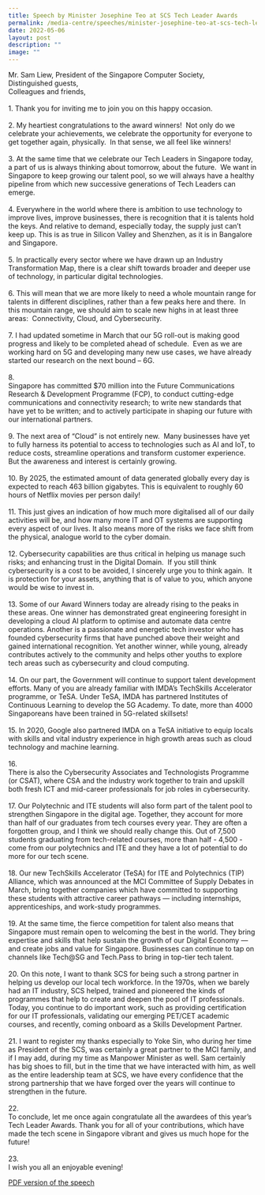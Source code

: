 ```yaml
---
title: Speech by Minister Josephine Teo at SCS Tech Leader Awards
permalink: /media-centre/speeches/minister-josephine-teo-at-scs-tech-leader-awards/
date: 2022-05-06
layout: post
description: ""
image: ""
---
```

Mr. Sam Liew, President of the Singapore Computer Society,<br>
Distinguished guests,<br>
Colleagues and friends,<br>
<br>
1.<span style="white-space: pre;">		</span>Thank you for inviting me to join you on this happy occasion.<br>
<br>
2.<span style="white-space: pre;">		</span>My heartiest congratulations to the award winners!&nbsp; Not only do we celebrate your achievements, we celebrate the opportunity for everyone to get together again, physically.&nbsp; In that sense, we all feel like winners!<br>
<br>
3.<span style="white-space: pre;">		</span>At the same time that we celebrate our Tech Leaders in Singapore today, a part of us is always thinking about tomorrow, about the future.&nbsp; We want in Singapore to keep growing our talent pool, so we will always have a healthy pipeline from which new successive generations of Tech Leaders can emerge.<br>
<br>
4.<span style="white-space: pre;">		</span>Everywhere in the world where there is ambition to use technology to improve lives, improve businesses, there is recognition that it is talents hold the keys. And relative to demand, especially today, the supply just can’t keep up. This is as true in Silicon Valley and Shenzhen, as it is in Bangalore and Singapore.<br>
<br>
5.<span style="white-space: pre;">		</span>In practically every sector where we have drawn up an Industry Transformation Map, there is a clear shift towards broader and deeper use of technology, in particular digital technologies.&nbsp;<br>
<br>
6.<span style="white-space: pre;">		</span>This will mean that we are more likely to need a whole mountain range for talents in different disciplines, rather than a few peaks here and there.&nbsp; In this mountain range, we should aim to scale new highs in at least three areas:&nbsp; Connectivity, Cloud, and Cybersecurity.<br>
<br>
7.<span style="white-space: pre;">		</span>I had updated sometime in March that our 5G roll-out is making good progress and likely to be completed ahead of schedule.&nbsp; Even as we are working hard on 5G and developing many new use cases, we have already started our research on the next bound – 6G.<br>
&nbsp;<br>
8.<span style="white-space: pre;">		</span>Singapore has committed $70 million into the Future Communications Research &amp; Development Programme (FCP), to conduct cutting-edge communications and connectivity research; to write new standards that have yet to be written; and to actively participate in shaping our future with our international partners.&nbsp;<br>
<br>
9.<span style="white-space: pre;">		</span>The next area of “Cloud” is not entirely new.&nbsp; Many businesses have yet to fully harness its potential to access to technologies such as AI and IoT, to reduce costs, streamline operations and transform customer experience. But the awareness and interest is certainly growing.&nbsp; &nbsp;&nbsp;<br>
<br>
10.<span style="white-space: pre;">		</span>By 2025, the estimated amount of data generated globally every day is expected to reach 463 billion gigabytes. This is equivalent to roughly 60 hours of Netflix movies per person daily!<br>
<br>
11.<span style="white-space: pre;">		</span>This just gives an indication of how much more digitalised all of our daily activities will be, and how many more IT and OT systems are supporting every aspect of our lives. It also means more of the risks we face shift from the physical, analogue world to the cyber domain.&nbsp;<br>
<br>
12.<span style="white-space: pre;">		</span>Cybersecurity capabilities are thus critical in helping us manage such risks; and enhancing trust in the Digital Domain.&nbsp; If you still think cybersecurity is a cost to be avoided, I sincerely urge you to think again.&nbsp; It is protection for your assets, anything that is of value to you, which anyone would be wise to invest in.&nbsp; &nbsp;<br>
<br>
13.<span style="white-space: pre;">		</span>Some of our Award Winners today are already rising to the peaks in these areas. One winner has demonstrated great engineering foresight in developing a cloud AI platform to optimise and automate data centre operations. Another is a passionate and energetic tech investor who has founded cybersecurity firms that have punched above their weight and gained international recognition. Yet another winner, while young, already contributes actively to the community and helps other youths to explore tech areas such as cybersecurity and cloud computing.<br>
<br>
14.<span style="white-space: pre;">		</span>On our part, the Government will continue to support talent development efforts. Many of you are already familiar with IMDA’s TechSkills Accelerator programme, or TeSA. Under TeSA, IMDA has partnered Institutes of Continuous Learning to develop the 5G Academy. To date, more than 4000 Singaporeans have been trained in 5G-related skillsets!&nbsp;<br>
<br>
15.<span style="white-space: pre;">		</span>In 2020, Google also partnered IMDA on a TeSA initiative to equip locals with skills and vital industry experience in high growth areas such as cloud technology and machine learning.&nbsp;<br>
<br>
16.<span style="white-space: pre;">		</span>There is also the Cybersecurity Associates and Technologists Programme (or CSAT), where CSA and the industry work together to train and upskill both fresh ICT and mid-career professionals for job roles in cybersecurity.<br>
<br>
17.<span style="white-space: pre;">		</span>Our Polytechnic and ITE students will also form part of the talent pool to strengthen Singapore in the digital age. Together, they account for more than half of our graduates from tech courses every year. They are often a forgotten group, and I think we should really change this. Out of 7,500 students graduating from tech-related courses, more than half - 4,500 - come from our polytechnics and ITE and they have a lot of potential to do more for our tech scene.&nbsp;<br>
<br>
18.<span style="white-space: pre;">		</span>Our new TechSkills Accelerator (TeSA) for ITE and Polytechnics (TIP) Alliance, which was announced at the MCI Committee of Supply Debates in March, bring together companies which have committed to supporting these students with attractive career pathways — including internships, apprenticeships, and work-study programmes.&nbsp;<br>
<br>
19.<span style="white-space: pre;">		</span>At the same time, the fierce competition for talent also means that Singapore must remain open to welcoming the best in the world. They bring expertise and skills that help sustain the growth of our Digital Economy — and create jobs and value for Singapore. Businesses can continue to tap on channels like Tech@SG and Tech.Pass to bring in top-tier tech talent.&nbsp;<br>
<br>
20.<span style="white-space: pre;">		</span>On this note, I want to thank SCS for being such a strong partner in helping us develop our local tech workforce. In the 1970s, when we barely had an IT industry, SCS helped, trained and pioneered the kinds of programmes that help to create and deepen the pool of IT professionals. Today, you continue to do important work, such as providing certification for our IT professionals, validating our emerging PET/CET academic courses, and recently, coming onboard as a Skills Development Partner.<br>
<br>
21.<span style="white-space: pre;">		</span>I want to register my thanks especially to Yoke Sin, who during her time as President of the SCS, was certainly a great partner to the MCI family, and if I may add, during my time as Manpower Minister as well. Sam certainly has big shoes to fill, but in the time that we have interacted with him, as well as the entire leadership team at SCS, we have every confidence that the strong partnership that we have forged over the years will continue to strengthen in the future.<br>
&nbsp;<br>
22.<span style="white-space: pre;">		</span>To conclude, let me once again congratulate all the awardees of this year’s Tech Leader Awards. Thank you for all of your contributions, which have made the tech scene in Singapore vibrant and gives us much hope for the future!<br>
<br>
23.<span style="white-space: pre;">		</span>I wish you all an enjoyable evening!<br>

[PDF version of the speech](/files/Speeches%202022/transcript%20of%20speech%20by%20minister%20josephine%20teo%20at%20scs%20tech%20leader%20awards.pdf)
